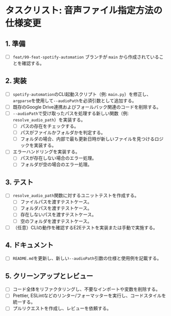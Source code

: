 # タスクリスト: 音声ファイル指定方法の仕様変更

## 1. 準備

- [ ] `feat/99-feat-spotify-automation` ブランチが `main` から作成されていることを確認する。

## 2. 実装

- [ ] `spotify-automation`のCLI起動スクリプト（例: `main.py`）を修正し、`argparse`を使用して`--audioPath`を必須引数として追加する。
- [ ] 既存のGoogle Drive連携およびフォールバック関連のコードを削除する。
- [ ] `--audioPath`で受け取ったパスを処理する新しい関数（例: `resolve_audio_path`）を実装する。
  - [ ] パスの存在をチェックする。
  - [ ] パスがファイルかフォルダかを判定する。
  - [ ] フォルダの場合、内部で最も更新日時が新しいファイルを見つけるロジックを実装する。
- [ ] エラーハンドリングを実装する。
  - [ ] パスが存在しない場合のエラー処理。
  - [ ] フォルダが空の場合のエラー処理。

## 3. テスト

- [ ] `resolve_audio_path`関数に対するユニットテストを作成する。
  - [ ] ファイルパスを渡すテストケース。
  - [ ] フォルダパスを渡すテストケース。
  - [ ] 存在しないパスを渡すテストケース。
  - [ ] 空のフォルダを渡すテストケース。
- [ ] （任意）CLIの動作を確認するE2Eテストを実装または手動で実施する。

## 4. ドキュメント

- [ ] `README.md`を更新し、新しい`--audioPath`引数の仕様と使用例を記載する。

## 5. クリーンアップとレビュー

- [ ] コード全体をリファクタリングし、不要なインポートや変数を削除する。
- [ ] Prettier, ESLintなどのリンター/フォーマッターを実行し、コードスタイルを統一する。
- [ ] プルリクエストを作成し、レビューを依頼する。
